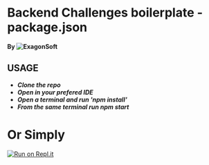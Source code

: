 # Backend Challenges boilerplate - package.json

**By ![ExagonSoft](https://github/exagonsoft)**

## USAGE
- ***Clone the repo***
- ***Open in your prefered IDE***
- ***Open a terminal and run 'npm install'***
- ***From the same terminal run npm start***

# Or Simply

[![Run on Repl.it](https://repl.it/badge/github/freeCodeCamp/boilerplate-npm)](https://repl.it/github/exagonsoft/Free-Code-Camp-Project)
